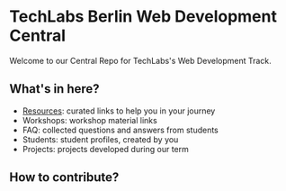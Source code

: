# TechLabs Berlin Web Development Central

Welcome to our Central Repo for TechLabs's Web Development Track.

## What's in here?

- [Resources](./resources/README.md): curated links to help you in your journey
- Workshops: workshop material links
- FAQ: collected questions and answers from students
- Students: student profiles, created by you
- Projects: projects developed during our term

## How to contribute?
